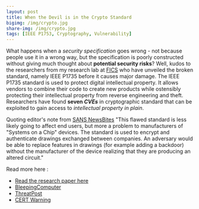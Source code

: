 ```yaml
---
layout: post
title: When the Devil is in the Crypto Standard
bigimg: /img/crypto.jpg
share-img: /img/crypto.jpg
tags: [IEEE P1753, Cryptography, Vulnerability]
---
```

What happens when a _security specification_ goes wrong - not because people use it in a wrong way, but the specification is poorly constructed without giving much thought about **potential security risks**? Well, kudos to the researchers from my research lab at [FICS](http://fics.institute.ufl.edu/) who have unveiled the broken standard, namely IEEE P1735 before it causes major damage. The IEEE P1735 standard is used to protect digital intellectual property. It allows vendors to combine their code to create new products while ostensibly protecting their intellectual property from reverse engineering and theft. Researchers have found **seven _CVEs_** in cryptographic standard that can be exploited to gain access to _intellectual property in plain_.

Quoting editor's note from [SANS NewsBites](https://view.email.sans.org/?qs=226e61b3b04380e621ab9cb248a6db8ce491db644404b0920f22e9ff96bb5ed0f88511ea9e7ae55c90d99ec0a609dfb11f1bd1296b164eeb)
"This flawed standard is less likely going to affect end users, but more a problem to manufacturers of "Systems on a Chip" devices. The standard is used to encrypt and authenticate drawings exchanged between companies. An adversary would be able to replace features in drawings (for example adding a backdoor) without the manufacturer of the device realizing that they are producing an altered circuit."

Read more here :
- [Read the research paper here](http://eprint.iacr.org/2017/828.pdf)
- [BleepingComputer](http://www.bleepingcomputer.com/news/security/crypto-bugs-in-ieee-standard-expose-intellectual-property-in-plaintext/)
- [ThreatPost](http://threatpost.com/us-cert-warns-of-crypto-bugs-in-ieee-standard/128784/)
- [CERT Warning](http://www.kb.cert.org/vuls/id/739007)
